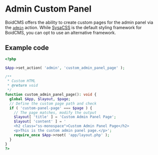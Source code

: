 # Admin Custom Panel

BoidCMS offers the ability to create custom pages for the admin panel via the [`admin`](/developer/actions) action. While [SysaCSS](https://sysacss.pages.dev/) is the default styling framework for BoidCMS, you can opt to use an alternative framework.


## Example code

```php
<?php

$App->set_action( 'admin', 'custom_admin_panel_page' );

/**
 * Custom HTML
 * @return void
 */
function custom_admin_panel_page(): void {
  global $App, $layout, $page;
  // Define the custom page path and check
  if ( 'custom-panel-page' === $page ) {
    // The page matches, modify the output
    $layout[ 'title' ] = 'Custom Admin Panel Page';
    $layout[ 'content' ] = '
    <h2 class="ss-monospace">Custom Admin Panel Page</h2>
    <p>This is the custom admin panel page.</p>';
    require_once $App->root( 'app/layout.php' );
  }
}
?>
```
